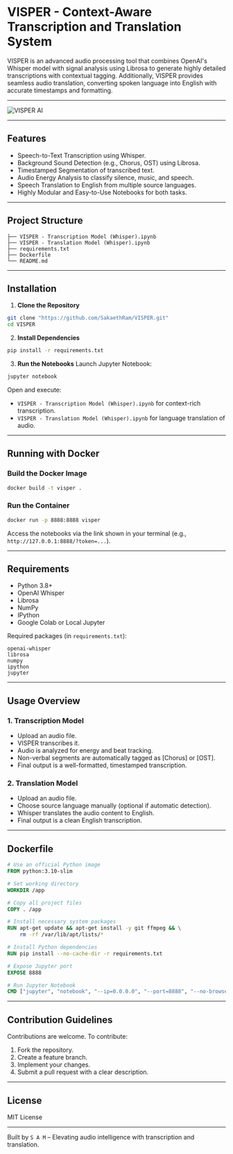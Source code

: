 # VISPER - Context-Aware Transcription and Translation System

VISPER is an advanced audio processing tool that combines OpenAI's Whisper model with signal analysis using Librosa to generate highly detailed transcriptions with contextual tagging. Additionally, VISPER provides seamless audio translation, converting spoken language into English with accurate timestamps and formatting.

---

![VISPER AI](https://github.com/user-attachments/assets/3bc52e9c-5291-4358-829d-f19970701e3a)

---


## Features

- Speech-to-Text Transcription using Whisper.
- Background Sound Detection (e.g., Chorus, OST) using Librosa.
- Timestamped Segmentation of transcribed text.
- Audio Energy Analysis to classify silence, music, and speech.
- Speech Translation to English from multiple source languages.
- Highly Modular and Easy-to-Use Notebooks for both tasks.

---

## Project Structure

```
├── VISPER - Transcription Model (Whisper).ipynb
├── VISPER - Translation Model (Whisper).ipynb
├── requirements.txt
├── Dockerfile
└── README.md
```

---

## Installation

1. **Clone the Repository**
```bash
git clone "https://github.com/SakaethRam/VISPER.git"
cd VISPER
```

2. **Install Dependencies**
```bash
pip install -r requirements.txt
```

3. **Run the Notebooks**
Launch Jupyter Notebook:
```bash
jupyter notebook
```
Open and execute:
- `VISPER - Transcription Model (Whisper).ipynb` for context-rich transcription.
- `VISPER - Translation Model (Whisper).ipynb` for language translation of audio.

---

## Running with Docker

### Build the Docker Image
```bash
docker build -t visper .
```

### Run the Container
```bash
docker run -p 8888:8888 visper
```

Access the notebooks via the link shown in your terminal (e.g., `http://127.0.0.1:8888/?token=...`).

---

## Requirements

- Python 3.8+
- OpenAI Whisper
- Librosa
- NumPy
- IPython
- Google Colab or Local Jupyter

Required packages (in `requirements.txt`):
```
openai-whisper
librosa
numpy
ipython
jupyter
```

---

## Usage Overview

### 1. Transcription Model
- Upload an audio file.
- VISPER transcribes it.
- Audio is analyzed for energy and beat tracking.
- Non-verbal segments are automatically tagged as [Chorus] or [OST].
- Final output is a well-formatted, timestamped transcription.

### 2. Translation Model
- Upload an audio file.
- Choose source language manually (optional if automatic detection).
- Whisper translates the audio content to English.
- Final output is a clean English transcription.

---

## Dockerfile

```dockerfile
# Use an official Python image
FROM python:3.10-slim

# Set working directory
WORKDIR /app

# Copy all project files
COPY . /app

# Install necessary system packages
RUN apt-get update && apt-get install -y git ffmpeg && \
    rm -rf /var/lib/apt/lists/*

# Install Python dependencies
RUN pip install --no-cache-dir -r requirements.txt

# Expose Jupyter port
EXPOSE 8888

# Run Jupyter Notebook
CMD ["jupyter", "notebook", "--ip=0.0.0.0", "--port=8888", "--no-browser", "--allow-root"]
```

---

## Contribution Guidelines

Contributions are welcome. To contribute:
1. Fork the repository.
2. Create a feature branch.
3. Implement your changes.
4. Submit a pull request with a clear description.

---

## License

MIT License

---

Built by `S A M` – Elevating audio intelligence with transcription and translation.
